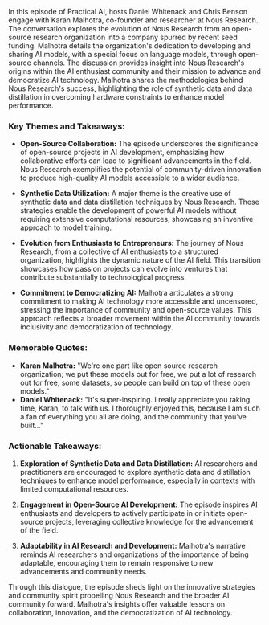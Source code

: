 In this episode of Practical AI, hosts Daniel Whitenack and Chris Benson engage with Karan Malhotra, co-founder and researcher at Nous Research. The conversation explores the evolution of Nous Research from an open-source research organization into a company spurred by recent seed funding. Malhotra details the organization's dedication to developing and sharing AI models, with a special focus on language models, through open-source channels. The discussion provides insight into Nous Research's origins within the AI enthusiast community and their mission to advance and democratize AI technology. Malhotra shares the methodologies behind Nous Research's success, highlighting the role of synthetic data and data distillation in overcoming hardware constraints to enhance model performance.

### Key Themes and Takeaways:

- **Open-Source Collaboration:** The episode underscores the significance of open-source projects in AI development, emphasizing how collaborative efforts can lead to significant advancements in the field. Nous Research exemplifies the potential of community-driven innovation to produce high-quality AI models accessible to a wider audience.

- **Synthetic Data Utilization:** A major theme is the creative use of synthetic data and data distillation techniques by Nous Research. These strategies enable the development of powerful AI models without requiring extensive computational resources, showcasing an inventive approach to model training.

- **Evolution from Enthusiasts to Entrepreneurs:** The journey of Nous Research, from a collective of AI enthusiasts to a structured organization, highlights the dynamic nature of the AI field. This transition showcases how passion projects can evolve into ventures that contribute substantially to technological progress.

- **Commitment to Democratizing AI:** Malhotra articulates a strong commitment to making AI technology more accessible and uncensored, stressing the importance of community and open-source values. This approach reflects a broader movement within the AI community towards inclusivity and democratization of technology.

### Memorable Quotes:

- **Karan Malhotra:** "We're one part like open source research organization; we put these models out for free, we put a lot of research out for free, some datasets, so people can build on top of these open models."
- **Daniel Whitenack:** "It's super-inspiring. I really appreciate you taking time, Karan, to talk with us. I thoroughly enjoyed this, because I am such a fan of everything you all are doing, and the community that you've built..."

### Actionable Takeaways:

1. **Exploration of Synthetic Data and Data Distillation:** AI researchers and practitioners are encouraged to explore synthetic data and distillation techniques to enhance model performance, especially in contexts with limited computational resources.

2. **Engagement in Open-Source AI Development:** The episode inspires AI enthusiasts and developers to actively participate in or initiate open-source projects, leveraging collective knowledge for the advancement of the field.

3. **Adaptability in AI Research and Development:** Malhotra's narrative reminds AI researchers and organizations of the importance of being adaptable, encouraging them to remain responsive to new advancements and community needs.

Through this dialogue, the episode sheds light on the innovative strategies and community spirit propelling Nous Research and the broader AI community forward. Malhotra's insights offer valuable lessons on collaboration, innovation, and the democratization of AI technology.
